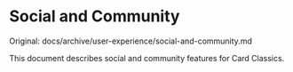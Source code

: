 # Social and Community

Original: docs/archive/user-experience/social-and-community.md

This document describes social and community features for Card Classics.
